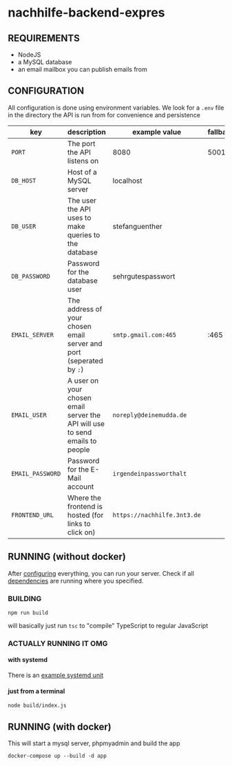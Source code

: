 # nachhilfe-backend-expres

## REQUIREMENTS

- NodeJS
- a MySQL database
- an email mailbox you can publish emails from

## CONFIGURATION

All configuration is done using environment variables. We look for a `.env` file in the directory the API is run from for convenience and persistence

| key              | description                                                                  | example value               | fallback |
|------------------|------------------------------------------------------------------------------|-----------------------------|----------|
| `PORT`           | The port the API listens on                                                  | 8080                        | 5001     |
| `DB_HOST`        | Host of a MySQL server                                                       | localhost                   |          |
| `DB_USER`        | The user the API uses to make queries to the database                        | stefanguenther              |          |
| `DB_PASSWORD`    | Password for the database user                                               | sehrgutespasswort           |          |
| `EMAIL_SERVER`   | The address of your chosen email server and port (seperated by `:`)          | `smtp.gmail.com:465`        | :465     |
| `EMAIL_USER`     | A user on your chosen email server the API will use to send emails to people | `noreply@deinemudda.de`     |          |
| `EMAIL_PASSWORD` | Password for the E-Mail account                                              | `irgendeinpassworthalt`     |          |
| `FRONTEND_URL`   | Where the frontend is hosted (for links to click on)                         | `https://nachhilfe.3nt3.de` |          |

## RUNNING (without docker)

After [configuring](#configuration) everything, you can run your server. Check if all [dependencies](#requirements) are running where you specified.

### BUILDING

```
npm run build
```

will basically just run `tsc` to "compile" TypeScript to regular JavaScript

### ACTUALLY RUNNING IT OMG

#### with systemd

There is an [example systemd unit](/tutoring-backend.example.service)

#### just from a terminal

```
node build/index.js
```

## RUNNING (with docker)

This will start a mysql server, phpmyadmin and build the app

```
docker-compose up --build -d app
```
